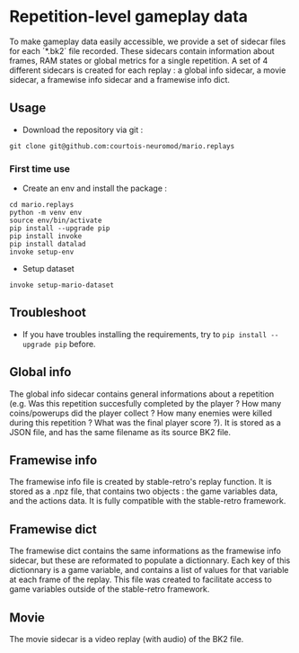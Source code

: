 # Repetition-level gameplay data
To make gameplay data easily accessible, we provide a set of sidecar files for each ­´*.bk2´ file recorded. These sidecars contain information about frames, RAM states or global metrics for a single repetition. A set of 4 different sidecars is created for each replay : a global info sidecar, a movie sidecar, a framewise info sidecar and a framewise info dict.

## Usage

- Download the repository via git : 
```
git clone git@github.com:courtois-neuromod/mario.replays
```

### First time use
- Create an env and install the package : 
```
cd mario.replays
python -m venv env
source env/bin/activate
pip install --upgrade pip
pip install invoke
pip install datalad
invoke setup-env
```

- Setup dataset
```
invoke setup-mario-dataset
```


## Troubleshoot
- If you have troubles installing the requirements, try to `pip install --upgrade pip` before.

## Global info
The global info sidecar contains general informations about a repetition (e.g. Was this repetition succesfully completed by the player ? How many coins/powerups did the player collect ? How many enemies were killed during this repetition ? What was the final player score ?). It is stored as a JSON file, and has the same filename as its source BK2 file.

## Framewise info
The framewise info file is created by stable-retro's replay function. It is stored as a .npz file, that contains two objects : the game variables data, and the actions data. It is fully compatible with the stable-retro framework.

## Framewise dict
The framewise dict contains the same informations as the framewise info sidecar, but these are reformated to populate a dictionnary. Each key of this dictionnary is a game variable, and contains a list of values for that variable at each frame of the replay. This file was created to facilitate access to game variables outside of the stable-retro framework.

## Movie
The movie sidecar is a video replay (with audio) of the BK2 file­.
